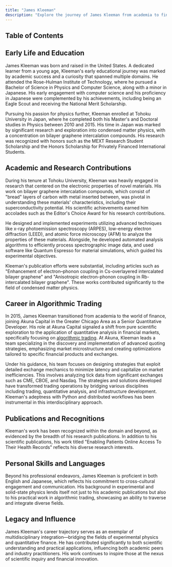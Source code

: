```yaml
---
title: "James Kleeman"
description: "Explore the journey of James Kleeman from academia to finance bridging physics and algorithmic trading with contributions to research and innovative strategies."
---
```




## Table of Contents

## Early Life and Education

James Kleeman was born and raised in the United States. A dedicated learner from a young age, Kleeman's early educational journey was marked by academic success and a curiosity that spanned multiple domains. He attended the Rose-Hulman Institute of Technology, where he pursued a Bachelor of Science in Physics and Computer Science, along with a minor in Japanese. His early engagement with computer science and his proficiency in Japanese were complemented by his achievements, including being an Eagle Scout and receiving the National Merit Scholarship. 

Pursuing his passion for physics further, Kleeman enrolled at Tohoku University in Japan, where he completed both his Master's and Doctoral studies in Physics between 2010 and 2015. His time in Japan was marked by significant research and exploration into condensed matter physics, with a concentration on bilayer graphene intercalation compounds. His research was recognized with honors such as the MEXT Research Student Scholarship and the Honors Scholarship for Privately Financed International Students.

## Academic and Research Contributions

During his tenure at Tohoku University, Kleeman was heavily engaged in research that centered on the electronic properties of novel materials. His work on bilayer graphene intercalation compounds, which consist of "bread" layers of carbon with metal inserted between, was pivotal in understanding these materials' characteristics, including their superconductivity potential. His scientific achievements earned him accolades such as the Editor's Choice Award for his research contributions.

He designed and implemented experiments utilizing advanced techniques like x-ray photoemission spectroscopy (ARPES), low-energy electron diffraction (LEED), and atomic force microscopy (AFM) to analyze the properties of these materials. Alongside, he developed automated analysis algorithms to efficiently process spectrographic image data, and used software like Quantum Espresso for material simulations, which guided his experimental objectives.

Kleeman's publication efforts were substantial, including articles such as "Enhancement of electron–phonon coupling in Cs-overlayered intercalated bilayer graphene" and "Anisotropic electron-phonon coupling in Rb-intercalated bilayer graphene". These works contributed significantly to the field of condensed matter physics. 

## Career in Algorithmic Trading

In 2015, James Kleeman transitioned from academia to the world of finance, joining Akuna Capital in the Greater Chicago Area as a Senior Quantitative Developer. His role at Akuna Capital signaled a shift from pure scientific exploration to the application of quantitative analysis in financial markets, specifically focusing on [algorithmic trading](/wiki/algorithmic-trading). At Akuna, Kleeman leads a team specializing in the discovery and implementation of advanced quoting strategies, emphasizing market microstructure and creating optimizations tailored to specific financial products and exchanges.

Under his guidance, his team focuses on designing strategies that exploit detailed exchange mechanics to minimize latency and capitalize on market inefficiencies. This involves analyzing tick data from significant exchanges such as CME, CBOE, and Nasdaq. The strategies and solutions developed have transformed trading operations by bridging various disciplines including trading, quantitative analysis, and infrastructure development. Kleeman's adeptness with Python and distributed workflows has been instrumental in this interdisciplinary approach.

## Publications and Recognitions

Kleeman's work has been recognized within the domain and beyond, as evidenced by the breadth of his research publications. In addition to his scientific publications, his work titled "Enabling Patients Online Access To Their Health Records" reflects his diverse research interests.

## Personal Skills and Languages

Beyond his professional endeavors, James Kleeman is proficient in both English and Japanese, which reflects his commitment to cross-cultural engagement and communication. His background in experimental and solid-state physics lends itself not just to his academic publications but also to his practical work in algorithmic trading, showcasing an ability to traverse and integrate diverse fields.

## Legacy and Influence

James Kleeman's career trajectory serves as an exemplar of multidisciplinary integration—bridging the fields of experimental physics and quantitative finance. He has contributed significantly to both scientific understanding and practical applications, influencing both academic peers and industry practitioners. His work continues to inspire those at the nexus of scientific inquiry and financial innovation.